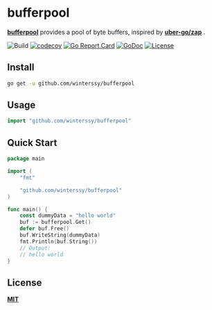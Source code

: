 # bufferpool

**[bufferpool](https://pkg.go.dev/github.com/winterssy/bufferpool)** provides a pool of byte buffers, inspired by **[uber-go/zap](https://github.com/uber-go/zap)** .

![Build](https://img.shields.io/github/workflow/status/winterssy/bufferpool/Test/master?logo=appveyor) [![codecov](https://codecov.io/gh/winterssy/bufferpool/branch/master/graph/badge.svg)](https://codecov.io/gh/winterssy/bufferpool) [![Go Report Card](https://goreportcard.com/badge/github.com/winterssy/bufferpool)](https://goreportcard.com/report/github.com/winterssy/bufferpool) [![GoDoc](https://img.shields.io/badge/godoc-reference-5875b0)](https://pkg.go.dev/github.com/winterssy/bufferpool) [![License](https://img.shields.io/github/license/winterssy/bufferpool.svg)](LICENSE)

## Install

```sh
go get -u github.com/winterssy/bufferpool
```

## Usage

```go
import "github.com/winterssy/bufferpool"
```

## Quick Start

```go
package main

import (
	"fmt"

	"github.com/winterssy/bufferpool"
)

func main() {
	const dummyData = "hello world"
	buf := bufferpool.Get()
 	defer buf.Free()
	buf.WriteString(dummyData)
	fmt.Println(buf.String())
	// Output:
	// hello world
}
```

## License

**[MIT](LICENSE)**
